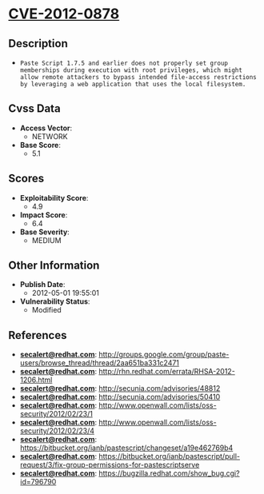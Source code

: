 
# [CVE-2012-0878](http://groups.google.com/group/paste-users/browse_thread/thread/2aa651ba331c2471)

## Description

- `Paste Script 1.7.5 and earlier does not properly set group memberships during execution with root privileges, which might allow remote attackers to bypass intended file-access restrictions by leveraging a web application that uses the local filesystem.`

## Cvss Data

- **Access Vector**:
  - NETWORK
- **Base Score**:
  - 5.1

## Scores

- **Exploitability Score**:
  - 4.9
- **Impact Score**:
  - 6.4
- **Base Severity**:
  - MEDIUM

## Other Information

- **Publish Date**:
  - 2012-05-01 19:55:01
- **Vulnerability Status**:
  - Modified

## References

- **secalert@redhat.com**: http://groups.google.com/group/paste-users/browse_thread/thread/2aa651ba331c2471
- **secalert@redhat.com**: http://rhn.redhat.com/errata/RHSA-2012-1206.html
- **secalert@redhat.com**: http://secunia.com/advisories/48812
- **secalert@redhat.com**: http://secunia.com/advisories/50410
- **secalert@redhat.com**: http://www.openwall.com/lists/oss-security/2012/02/23/1
- **secalert@redhat.com**: http://www.openwall.com/lists/oss-security/2012/02/23/4
- **secalert@redhat.com**: https://bitbucket.org/ianb/pastescript/changeset/a19e462769b4
- **secalert@redhat.com**: https://bitbucket.org/ianb/pastescript/pull-request/3/fix-group-permissions-for-pastescriptserve
- **secalert@redhat.com**: https://bugzilla.redhat.com/show_bug.cgi?id=796790
